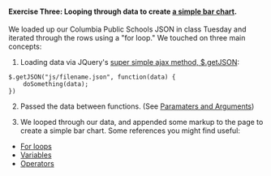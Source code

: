 #### Exercise Three: Looping through data to create [a simple bar chart](http://chriscanipe.com/news-apps-class-2016/exercise-three/).

We loaded up our Columbia Public Schools JSON in class Tuesday and iterated through the rows using a "for loop." We touched on three main concepts:

1) Loading data via JQuery's [super simple ajax method, $.getJSON](http://www.w3schools.com/jquery/ajax_getjson.asp):

```
$.getJSON("js/filename.json", function(data) {
	doSomething(data);
})
```

2) Passed the data between functions. (See [Paramaters and Arguments](http://www.w3schools.com/js/js_function_parameters.asp))

3) We looped through our data, and appended some markup to the page to create a simple bar chart. Some references you might find useful:
* [For loops](http://www.w3schools.com/js/js_loop_for.asp)
* [Variables](http://www.w3schools.com/js/js_variables.asp)
* [Operators](http://www.w3schools.com/js/js_operators.asp)
